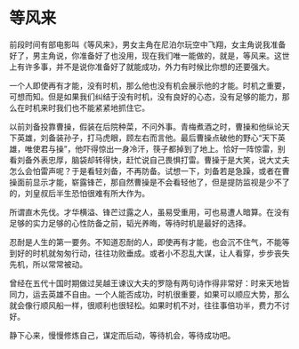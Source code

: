 # 等风来

前段时间有部电影叫《等风来》，男女主角在尼泊尔玩空中飞翔，女主角说我准备好了，男主角说，你准备好了也没用，现在我们唯一能做的，就是，等风来。这世上有许多事，并不是说你准备好了就能成功，外力有时候比你想的还要强大。 

一个人即使再有才能，没有时机，那么他也没有机会展示他的才能。时机之重要，可想而知。但是如果我们纠结于没有时机，没有良好的心态，没有足够的能力，那么在时机来时我们也不能紧紧地抓住它。 

以前刘备投靠曹操，假装在后院种菜，不问外事。青梅煮酒之时，曹操和他纵论天下英雄，刘备装孙子，打马虎眼，顾左右而言他。最后曹操点破他的野心“天下英雄，唯使君与操”，他吓得惊出一身冷汗，筷子都掉到了地上。恰好一阵惊雷，别看刘备外表忠厚，脑袋却转得快，赶忙说自己畏惧打雷。曹操于是大笑，说大丈夫怎么会怕雷声呢？于是看轻刘备，不再防备。试想一下，刘备若是急躁，或者在曹操面前显示才能，崭露锋芒，那自然曹操是不会看轻他了，但是提防监视是少不了的，刘皇叔后半生恐怕很难有所大作为。 

所谓直木先伐。才华横溢、锋芒过露之人，虽易受重用，可也易遭人暗算。在没有足够的实力足够的心性防备之前，韬光养晦，等待时机是最好的选择。 

忍耐是人生的第一要务。不知道忍耐的人，即使再有才能，也会沉不住气，不能等到好的时机就匆匆行动，往往功败垂成。或者小不忍乱大谋，让人看穿，步步丧失先机，所以常常被动。 

曾经在五代十国时期做过吴越王谏议大夫的罗隐有两句诗作得非常好：时来天地皆同力，运去英雄不自由。一个人能否成功，时机很重要，如果可以顺应大势，那么就会像行顺风船一样，很顺利也很轻松。如果时机不对，往往事倍功半，费力不讨好。 

静下心来，慢慢修炼自己，谋定而后动，等待机会，等待成功吧。